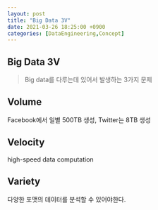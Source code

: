 ```yaml
---
layout: post
title: "Big Data 3V"
date: 2021-03-26 18:25:00 +0900
categories: [DataEngineering,Concept]
---
```


## Big Data 3V
> Big data를 다루는데 있어서 발생하는 3가지 문제

## Volume 
Facebook에서 일별 500TB 생성, Twitter는 8TB 생성

## Velocity
high-speed data computation

## Variety
다양한 포맷의 데이터를 분석할 수 있어야한다.